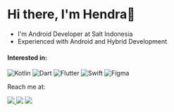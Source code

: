 # Hi there, I'm Hendra👋

<ul>
  <li>I'm Android Developer at Salt Indonesia</li>
  <li>Experienced with Android and Hybrid Development</li>
</ul>

<!-- <div style="text-align: center">  <img src="https://github-readme-stats.vercel.app/api?username=haaweejee&count_private=true&show_icons=true&theme=prussian" width="400"><br /> <br />
 <img src="https://github-readme-stats.vercel.app/api/top-langs/?username=haaweejee&hide=php&title_color=ffffff&text_color=c9cacc&icon_color=4AB197&bg_color=1A2B34" /></div>
-->
#### Interested in:
![Kotlin](https://img.shields.io/badge/Kotlin-0095D5?&style=for-the-badge&logo=kotlin&logoColor=white)
![Dart](https://img.shields.io/badge/Dart-0175C2?style=for-the-badge&logo=dart&logoColor=white)
![Flutter](https://img.shields.io/badge/Flutter-02569B?style=for-the-badge&logo=flutter&logoColor=white)
![Swift](https://img.shields.io/badge/Swift-FA7343?style=for-the-badge&logo=swift&logoColor=white)
![Figma](https://img.shields.io/badge/Figma-F24E1E?style=for-the-badge&logo=figma&logoColor=white)

<p align="left"> Reach me at: </p>

<p align="left"> 
 <a href="https://t.me/haaweejee" >
  <img src="https://img.shields.io/badge/Telegram-2CA5E0?style=for-the-badge&logo=telegram&logoColor=white" />
  <a href="https://www.linkedin.com/in/haaweejee/">
  <img src="https://img.shields.io/badge/LinkedIn-0077B5?style=for-the-badge&logo=linkedin&logoColor=white" /></a>
  <a href="mailto:hendrawanwib@gmail.com" >
   <img src="https://img.shields.io/badge/Gmail-D14836?style=for-the-badge&logo=gmail&logoColor=white"  /></a>
</p>
<!--
**haaweejee/haaweejee** is a ✨ _special_ ✨ repository because its `README.md` (this file) appears on your GitHub profile.

Here are some ideas to get you started:

- 🔭 I’m currently working on ...
- 🌱 I’m currently learning ...
- 👯 I’m looking to collaborate on ...
- 🤔 I’m looking for help with ...
- 💬 Ask me about ...
- 📫 How to reach me: ...
- 😄 Pronouns: ...
- ⚡ Fun fact: ...
-->
